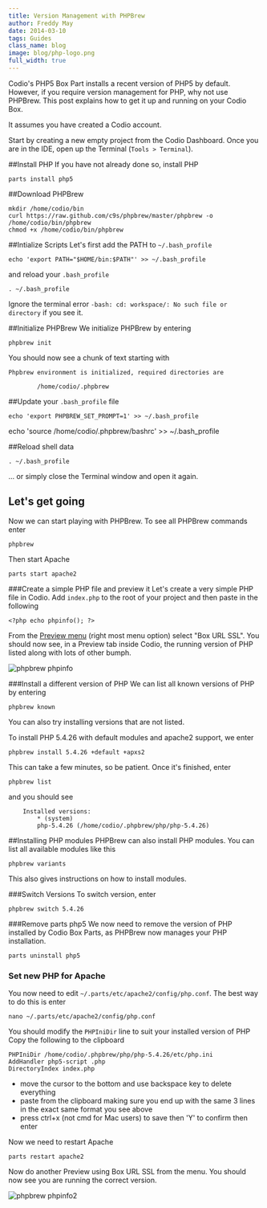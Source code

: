 ```yaml
---
title: Version Management with PHPBrew
author: Freddy May
date: 2014-03-10
tags: Guides
class_name: blog
image: blog/php-logo.png
full_width: true
---
```


Codio's PHP5 Box Part installs a recent version of PHP5 by default. However, if you require version management for PHP, why not use PHPBrew. This post explains how to get it up and running on your Codio Box.

It assumes you have created a Codio account.

Start by creating a new empty project from the Codio Dashboard. Once you are in the IDE, open up the Terminal (`Tools > Terminal`).

##Install PHP
If you have not already done so, install PHP

	parts install php5

##Download PHPBrew

	mkdir /home/codio/bin
	curl https://raw.github.com/c9s/phpbrew/master/phpbrew -o /home/codio/bin/phpbrew
	chmod +x /home/codio/bin/phpbrew

##Intialize Scripts
Let's first add the PATH to `~/.bash_profile`

	echo 'export PATH="$HOME/bin:$PATH"' >> ~/.bash_profile

and reload your `.bash_profile`

```
. ~/.bash_profile
```

Ignore the terminal error `-bash: cd: workspace/: No such file or directory` if you see it.

##Initialize PHPBrew
We initialize PHPBrew by entering

	phpbrew init

You should now see a chunk of text starting with

```
Phpbrew environment is initialized, required directories are

		/home/codio/.phpbrew
```

##Update your `.bash_profile` file

	echo 'export PHPBREW_SET_PROMPT=1' >> ~/.bash_profile
  echo 'source /home/codio/.phpbrew/bashrc' >> ~/.bash_profile

##Reload shell data

```
. ~/.bash_profile
```

... or simply close the Terminal window and open it again.

## Let's get going
Now we can start playing with PHPBrew. To see all PHPBrew commands enter

	phpbrew

Then start Apache

	parts start apache2

###Create a simple PHP file and preview it
Let's create a very simple PHP file in Codio. Add `index.php` to the root of your project and then paste in the following

	<?php echo phpinfo(); ?>

From the [Preview menu](/docs/ide/inline-preview/) (right most menu option) select "Box URL SSL". You should now see, in a Preview tab inside Codio, the running version of PHP listed along with lots of other bumph.

![phpbrew phpinfo](docs/phpbrew-phpinfo.png)

###Install a different version of PHP
We can list all known versions of PHP by entering

	phpbrew known

You can also try installing versions that are not listed.


To install PHP 5.4.26 with default modules and apache2 support, we enter

	phpbrew install 5.4.26 +default +apxs2

This can take a few minutes, so be patient. Once it's finished, enter

	phpbrew list

and you should see

```
	Installed versions:
		* (system)
		php-5.4.26 (/home/codio/.phpbrew/php/php-5.4.26)
```

##Installing PHP modules
PHPBrew can also install PHP modules. You can list all available modules like this

	phpbrew variants

This also gives instructions on how to install modules.

###Switch Versions
To switch version, enter

	phpbrew switch 5.4.26

###Remove parts php5
We now need to remove the version of PHP installed by Codio Box Parts, as PHPBrew now manages your PHP installation.

    parts uninstall php5

### Set new PHP for Apache
You now need to edit `~/.parts/etc/apache2/config/php.conf`. The best way to do this is enter

	nano ~/.parts/etc/apache2/config/php.conf

You should modify the `PHPIniDir` line to suit your installed version of PHP Copy the following to the clipboard

	PHPIniDir /home/codio/.phpbrew/php/php-5.4.26/etc/php.ini
	AddHandler php5-script .php
	DirectoryIndex index.php

- move the cursor to the bottom and use backspace key to delete everything
- paste from the clipboard making sure you end up with the same 3 lines in the exact same format you see above
- press ctrl+x (not cmd for Mac users) to save then 'Y' to confirm then enter


Now we need to restart Apache

	parts restart apache2

Now do another Preview using Box URL SSL from the menu. You should now see you are running the correct version.

![phpbrew phpinfo2](docs/phpbrew-phpinfo2.png)



